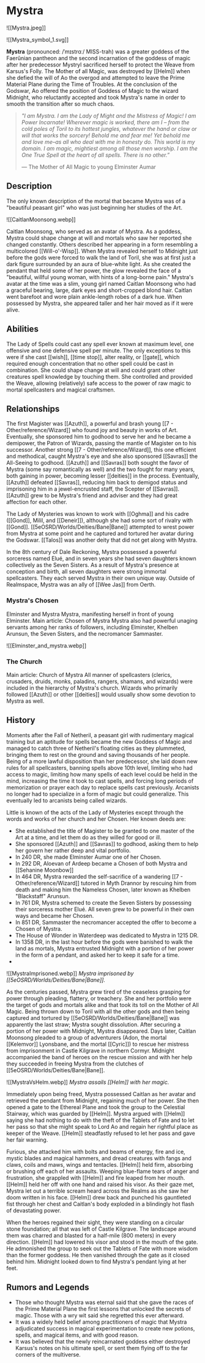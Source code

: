 # Mystra

![[Mystra.jpeg]]

![[Mystra_symbol_1.svg]]

**Mystra** (pronounced: /ˈmɪstrɑː/ MISS-trah) was a greater goddess of the Faerûnian pantheon and the second incarnation of the goddess of magic after her predecessor Mystryl sacrificed herself to protect the Weave from Karsus's Folly. The Mother of all Magic, was destroyed by [[Helm]] when she defied the will of Ao the overgod and attempted to leave the Prime Material Plane during the Time of Troubles. At the conclusion of the Godswar, Ao offered the position of Goddess of Magic to the wizard Midnight, who reluctantly accepted and took Mystra's name in order to smooth the transition after so much chaos.

>*"I am Mystra. I am the Lady of Might and the Mistress of Magic! I am Power Incarnate! Wherever magic is worked, there am I – from the cold poles of Toril to its hottest jungles, whatever the hand or claw or will that works the sorcery! Behold me and fear me! Yet behold me and love me–as all who deal with me in honesty do. This world is my domain. I am magic, mightiest among all those men worship. I am the One True Spell at the heart of all spells. There is no other.”*
>
>— The Mother of All Magic to young Elminster Aumar

## Description
The only known description of the mortal that became Mystra was of a "beautiful peasant girl" who was just beginning her studies of the Art.

![[CaitlanMoonsong.webp]]

Caitlan Moonsong, who served as an avatar of Mystra. As a goddess, Mystra could shape change at will and mortals who saw her reported she changed constantly. Others described her appearing in a form resembling a multicolored [[Will-o'-Wisp]]. When Mystra revealed herself to Midnight just before the gods were forced to walk the land of Toril, she was at first just a dark figure surrounded by an aura of blue-white light. As she created the pendant that held some of her power, the glow revealed the face of a "beautiful, willful young woman, with hints of a long-borne pain." Mystra's avatar at the time was a slim, young girl named Caitlan Moonsong who had a graceful bearing, large, dark eyes and short-cropped blond hair. Caitlan went barefoot and wore plain ankle-length robes of a dark hue. When possessed by Mystra, she appeared taller and her hair moved as if it were alive.

## Abilities
The Lady of Spells could cast any spell ever known at maximum level, one offensive and one defensive spell per minute. The only exceptions to this were if she cast [[wish]], [[time stop]], alter reality, or [[gate]], which required enough concentration that no other spell could be cast in combination. She could shape change at will and could grant other creatures spell knowledge by touching them. She controlled and provided the Weave, allowing (relatively) safe access to the power of raw magic to mortal spellcasters and magical craftsmen.

## Relationships
The first Magister was [[Azuth]], a powerful and brash young [[7 - Other/reference/Wizard]] who found joy and beauty in works of Art. Eventually, she sponsored him to godhood to serve her and he became a demipower, the Patron of Wizards, passing the mantle of Magister on to his successor. Another strong [[7 - Other/reference/Wizard]], this one efficient and methodical, caught Mystra's eye and she also sponsored [[Savras]] the All-Seeing to godhood. [[Azuth]] and [[Savras]] both sought the favor of Mystra (some say romantically as well) and the two fought for many years, both gaining in power, becoming lesser [[deities]] in the process. Eventually, [[Azuth]] defeated [[Savras]], reducing him back to demigod status and imprisoning him in a jewel-encrusted staff, the Scepter of [[Savras]]. [[Azuth]] grew to be Mystra's friend and adviser and they had great affection for each other.

The Lady of Mysteries was known to work with [[Oghma]] and his cadre ([[Gond]], Milil, and [[Deneir]]), although she had some sort of rivalry with [[Gond]]. [[5eOSRD/Worlds/Deities/Bane|Bane]] attempted to wrest power from Mystra at some point and he captured and tortured her avatar during the Godswar. [[Talos]] was another deity that did not get along with Mystra.

In the 8th century of Dale Reckoning, Mystra possessed a powerful sorceress named Elué, and in seven years she had seven daughters known collectively as the Seven Sisters. As a result of Mystra's presence at conception and birth, all seven daughters were strong immortal spellcasters. They each served Mystra in their own unique way. Outside of Realmspace, Mystra was an ally of [[Wee Jas]] from Oerth.

### Mystra's Chosen
Elminster and Mystra
Mystra, manifesting herself in front of young Elminster.
Main article: Chosen of Mystra
Mystra also had powerful unaging servants among her ranks of followers, including Elminster, Khelben Arunsun, the Seven Sisters, and the necromancer Sammaster.

![[Elminster_and_mystra.webp]]

### The Church
Main article: Church of Mystra
All manner of spellcasters (clerics, crusaders, druids, monks, paladins, rangers, shamans, and wizards) were included in the hierarchy of Mystra's church. Wizards who primarily followed [[Azuth]] or other [[deities]] would usually show some devotion to Mystra as well.

## History
Moments after the Fall of Netheril, a peasant girl with rudimentary magical training but an aptitude for spells became the new Goddess of Magic and managed to catch three of Netheril's floating cities as they plummeted, bringing them to rest on the ground and saving thousands of her people. Being of a more lawful disposition than her predecessor, she laid down new rules for all spellcasters, banning spells above 10th level, limiting who had access to magic, limiting how many spells of each level could be held in the mind, increasing the time it took to cast spells, and forcing long periods of memorization or prayer each day to replace spells cast previously. Arcanists no longer had to specialize in a form of magic but could generalize. This eventually led to arcanists being called wizards.

Little is known of the acts of the Lady of Mysteries except through the words and works of her church and her Chosen. Her known deeds are:

- She established the title of Magister to be granted to one master of the Art at a time, and let them do as they willed for good or ill.
- She sponsored [[Azuth]] and [[Savras]] to godhood, asking them to help her govern her rather deep and vital portfolio.
- In 240 DR, she made Elminster Aumar one of her Chosen.
- In 292 DR, Aloevan of Ardeep became a Chosen of both Mystra and [[Sehanine Moonbow]]
- In 464 DR, Mystra rewarded the self-sacrifice of a wandering [[7 - Other/reference/Wizard]] tutored in Myth Drannor by rescuing him from death and making him the Nameless Chosen, later known as Khelben "Blackstaff" Arunsun.
- In 761 DR, Mystra schemed to create the Seven Sisters by possessing their sorceress mother Elué. All seven grew to be powerful in their own ways and became her Chosen.
- In 851 DR, Sammaster the necromancer accepted the offer to become a Chosen of Mystra.
- The House of Wonder in Waterdeep was dedicated to Mystra in 1215 DR.
- In 1358 DR, in the last hour before the gods were banished to walk the land as mortals, Mystra entrusted Midnight with a portion of her power in the form of a pendant, and asked her to keep it safe for a time.
- 
![[MystraImprisoned.webp]]
*Mystra imprisoned by [[5eOSRD/Worlds/Deities/Bane|Bane]].*

As the centuries passed, Mystra grew tired of the ceaseless grasping for power through pleading, flattery, or treachery. She and her portfolio were the target of gods and mortals alike and that took its toll on the Mother of All Magic. Being thrown down to Toril with all the other gods and then being captured and tortured by [[5eOSRD/Worlds/Deities/Bane|Bane]] was apparently the last straw; Mystra sought dissolution. After securing a portion of her power with Midnight, Mystra disappeared. Days later, Caitlan Moonsong pleaded to a group of adventurers (Adon, the mortal [[Kelemvor]] Lyonsbane, and the mortal [[Cyric]]) to rescue her mistress from imprisonment in Castle Kilgrave in northern Cormyr. Midnight accompanied the band of heroes on the rescue mission and with her help they succeeded in freeing Mystra from the clutches of [[5eOSRD/Worlds/Deities/Bane|Bane]].

![[MystraVsHelm.webp]]
*Mystra assails [[Helm]] with her magic.*

Immediately upon being freed, Mystra possessed Caitlan as her avatar and retrieved the pendant from Midnight, regaining much of her power. She then opened a gate to the Ethereal Plane and took the group to the Celestial Stairway, which was guarded by [[Helm]]. Mystra argued with [[Helm]] saying she had nothing to do with the theft of the Tablets of Fate and to let her pass so that she might speak to Lord Ao and regain her rightful place as keeper of the Weave. [[Helm]] steadfastly refused to let her pass and gave her fair warning.

Furious, she attacked him with bolts and beams of energy, fire and ice, mystic blades and magical hammers, and dread creatures with fangs and claws, coils and maws, wings and tentacles. [[Helm]] held firm, absorbing or brushing off each of her assaults. Weeping blue-flame tears of anger and frustration, she grappled with [[Helm]] and fire leaped from her mouth. [[Helm]] held her off with one hand and raised his visor. As their gaze met, Mystra let out a terrible scream heard across the Realms as she saw her doom written in his face. [[Helm]] drew back and punched his gauntleted fist through her chest and Caitlan's body exploded in a blindingly hot flash of devastating power.

When the heroes regained their sight, they were standing on a circular stone foundation; all that was left of Castle Kilgrave. The landscape around them was charred and blasted for a half-mile (800 meters) in every direction. [[Helm]] had lowered his visor and stood in the mouth of the gate. He admonished the group to seek out the Tablets of Fate with more wisdom than the former goddess. He then vanished through the gate as it closed behind him. Midnight looked down to find Mystra's pendant lying at her feet.

## Rumors and Legends
- Those who thought Mystra was eternal said that she gave the races of the Prime Material Plane the first lessons that unlocked the secrets of magic. Those with a wry wit said she regretted this ever afterward.
- It was a widely held belief among practitioners of magic that Mystra adjudicated success in magical experimentation to create new potions, spells, and magical items, and with good reason.
- It was believed that the newly reincarnated goddess either destroyed Karsus's notes on his ultimate spell, or sent them flying off to the far corners of the multiverse.

